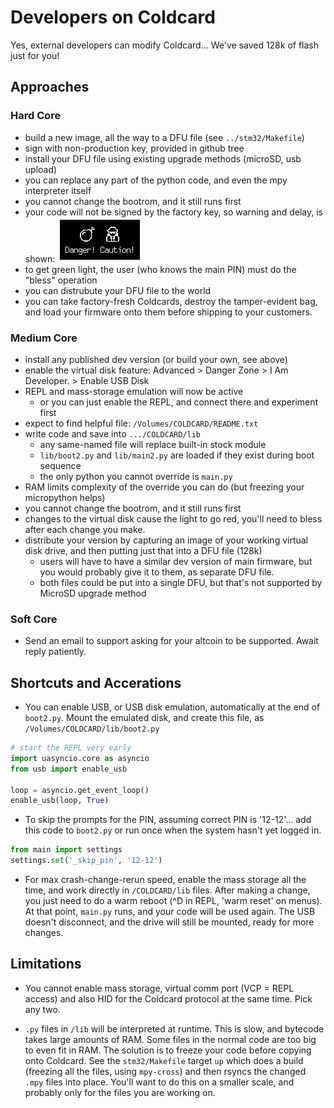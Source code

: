 # Developers on Coldcard

Yes, external developers can modify Coldcard... We've saved 128k of flash just for you!

## Approaches

### Hard Core

- build a new image, all the way to a DFU file (see `../stm32/Makefile`)
- sign with non-production key, provided in github tree
- install your DFU file using existing upgrade methods (microSD, usb upload)
- you can replace any part of the python code, and even the mpy interpreter itself
- you cannot change the bootrom, and it still runs first
- your code will not be signed by the factory key, so warning and delay, is shown:
  ![dev-warning screen](dev-warning.png)
- to get green light, the user (who knows the main PIN) must do the "bless" operation
- you can distrubute your DFU file to the world
- you can take factory-fresh Coldcards, destroy the tamper-evident bag, and load your
  firmware onto them before shipping to your customers.


### Medium Core

- install any published dev version (or build your own, see above)
- enable the virtual disk feature:
    Advanced > Danger Zone > I Am Developer. > Enable USB Disk
- REPL and mass-storage emulation will now be active
    - or you can just enable the REPL, and connect there and experiment first
- expect to find helpful file: `/Volumes/COLDCARD/README.txt`
- write code and save into `.../COLDCARD/lib`
    - any same-named file will replace built-in stock module
    - `lib/boot2.py` and `lib/main2.py` are loaded if they exist during boot sequence
    - the only python you cannot override is `main.py`
- RAM limits complexity of the override you can do (but freezing your micropython helps)
- you cannot change the bootrom, and it still runs first
- changes to the virtual disk cause the light to go red, you'll need to bless after
  each change you make.
- distribute your version by capturing an image of your working virtual disk drive,
  and then putting just that into a DFU file (128k)
    - users will have to have a similar dev version of main firmware, but
      you would probably give it to them, as separate DFU file.
    - both files could be put into a single DFU, but that's not supported by
      MicroSD upgrade method

### Soft Core

- Send an email to support asking for your altcoin to be supported. Await reply patiently.


## Shortcuts and Accerations

- You can enable USB, or USB disk emulation, automatically at the end of `boot2.py`. 
  Mount the emulated disk, and create this file, as `/Volumes/COLDCARD/lib/boot2.py`

```python
# start the REPL very early
import uasyncio.core as asyncio
from usb import enable_usb

loop = asyncio.get_event_loop()
enable_usb(loop, True)
```

- To skip the prompts for the PIN, assuming correct PIN is '12-12'... add this code
  to `boot2.py` or run once when the system hasn't yet logged in.

```python
from main import settings
settings.set('_skip_pin', '12-12')
```

- For max crash-change-rerun speed, enable the mass storage all the
  time, and work directly in `/COLDCARD/lib` files. After making a
  change, you just need to do a warm reboot (^D in REPL, 'warm reset'
  on menus). At that point, `main.py` runs, and your code will be
  used again. The USB doesn't disconnect, and the drive will still
  be mounted, ready for more changes.

## Limitations

- You cannot enable mass storage, virtual comm port (VCP = REPL access) and also HID
  for the Coldcard protocol at the same time. Pick any two.

- `.py` files in `/lib` will be interpreted at runtime. This is slow, and bytecode
  takes large amounts of RAM. Some files in the normal code are too big to even
  fit in RAM. The solution is to freeze your code before copying onto Coldcard. See the
  `stm32/Makefile` target `up` which does a build (freezing all the files, using
  `mpy-cross`) and then rsyncs the changed `.mpy` files into place. You'll want to do
  this on a smaller scale, and probably only for the files you are working on.


